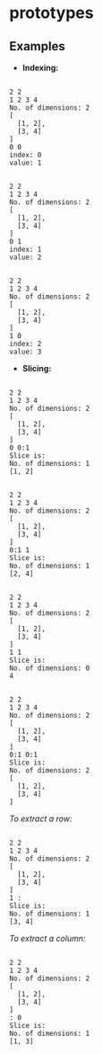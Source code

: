 # prototypes

## Examples

+	**Indexing:**

```

2 2
1 2 3 4
No. of dimensions: 2
[
  [1, 2], 
  [3, 4]
]
0 0
index: 0
value: 1

```

```

2 2
1 2 3 4
No. of dimensions: 2
[
  [1, 2], 
  [3, 4]
]
0 1
index: 1
value: 2

```

```

2 2
1 2 3 4
No. of dimensions: 2
[
  [1, 2], 
  [3, 4]
]
1 0
index: 2
value: 3

```


+	**Slicing:**

```

2 2
1 2 3 4
No. of dimensions: 2
[
  [1, 2], 
  [3, 4]
]
0 0:1
Slice is:
No. of dimensions: 1
[1, 2]

```

```

2 2
1 2 3 4
No. of dimensions: 2
[
  [1, 2], 
  [3, 4]
]
0:1 1
Slice is:
No. of dimensions: 1
[2, 4]

```

```

2 2
1 2 3 4
No. of dimensions: 2
[
  [1, 2], 
  [3, 4]
]
1 1
Slice is:
No. of dimensions: 0
4

```

```

2 2
1 2 3 4
No. of dimensions: 2
[
  [1, 2], 
  [3, 4]
]
0:1 0:1
Slice is:
No. of dimensions: 2
[
  [1, 2], 
  [3, 4]
]

```

*To extract a row:*

```

2 2
1 2 3 4
No. of dimensions: 2
[
  [1, 2], 
  [3, 4]
]
1 :
Slice is:
No. of dimensions: 1
[3, 4]

```

*To extract a column:*

```

2 2 
1 2 3 4
No. of dimensions: 2
[
  [1, 2], 
  [3, 4]
]
: 0
Slice is:
No. of dimensions: 1
[1, 3]

```